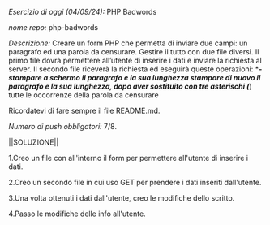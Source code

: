 *Esercizio di oggi (04/09/24):* PHP Badwords

*nome repo:* php-badwords

*Descrizione:* Creare un form PHP che permetta di inviare due campi: un paragrafo ed una parola da censurare.
Gestire il tutto con due file diversi. Il primo file dovrà permettere all’utente di inserire i dati e inviare la richiesta al server.
Il secondo file riceverà la richiesta ed eseguirà queste operazioni: ****- stampare a schermo il paragrafo e la sua lunghezza
stampare di nuovo il paragrafo e la sua lunghezza, dopo aver sostituito con tre asterischi (***) tutte le occorrenze della parola da censurare

Ricordatevi di fare sempre il file README.md.

*Numero di push obbligatori:* 7/8.

||SOLUZIONE||

1.Creo un file con all'interno il form per permettere all'utente di inserire i dati.

2.Creo un secondo file in cui uso GET per prendere i dati inseriti dall'utente.

3.Una volta ottenuti i dati dall'utente, creo le modifiche dello scritto.

4.Passo le modifiche delle info all'utente.